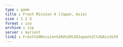 ```yaml
---
type : game
title : Front Mission 4 (Japan, Asia)
size : 1.2 G
format : iso
archive : zip
server : myrient
link2 : Front%20Mission%204%20%28Japan%2C%20Asia%29
---
```

